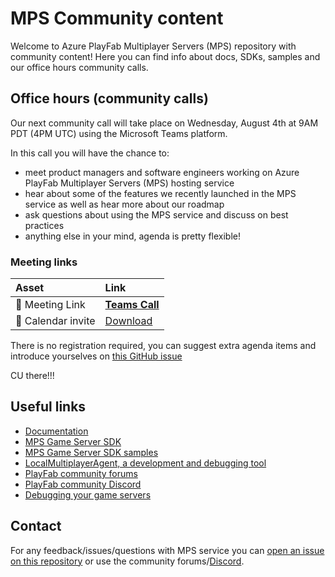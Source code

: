 # MPS Community content 

Welcome to Azure PlayFab Multiplayer Servers (MPS) repository with community content! Here you can find info about docs, SDKs, samples and our office hours community calls.

## Office hours (community calls)

Our next community call will take place on Wednesday, August 4th at 9AM PDT (4PM UTC) using the Microsoft Teams platform.

In this call you will have the chance to:

- meet product managers and software engineers working on Azure PlayFab Multiplayer Servers (MPS) hosting service
- hear about some of the features we recently launched in the MPS service as well as hear more about our roadmap
- ask questions about using the MPS service and discuss on best practices
- anything else in your mind, agenda is pretty flexible!

### Meeting links

| Asset | Link        |
|:-----------|:------------|
| 🔗 Meeting Link | [**Teams Call**](https://teams.microsoft.com/l/meetup-join/19%3ameeting_ZTNjZTNhZGYtM2RmNC00MDIzLWI1ZWItZjljM2E2OWUxYjM5%40thread.v2/0?context=%7b%22Tid%22%3a%2272f988bf-86f1-41af-91ab-2d7cd011db47%22%2c%22Oid%22%3a%22cc7c557e-d93a-48c6-af68-a4d6c514d733%22%7d) 
| :calendar: Calendar invite | [Download](https://mpsvarious.blob.core.windows.net/resources/MPS%20Community%20Call.ics)

There is no registration required, you can suggest extra agenda items and introduce yourselves on [this GitHub issue](https://github.com/PlayFab/mpscommunity/issues/1)

CU there!!!

## Useful links

- [Documentation](https://docs.microsoft.com/en-us/gaming/playfab/features/multiplayer/servers/)
- [MPS Game Server SDK](https://github.com/PlayFab/gsdk)
- [MPS Game Server SDK samples](https://github.com/PlayFab/gsdksamples)
- [LocalMultiplayerAgent, a development and debugging tool](https://github.com/PlayFab/MpsAgent)
- [PlayFab community forums](https://community.playfab.com/index.html)
- [PlayFab community Discord](https://discord.gg/gamestack)
- [Debugging your game servers](https://github.com/PlayFab/gsdkSamples/blob/master/Debugging.md)

## Contact

For any feedback/issues/questions with MPS service you can [open an issue on this repository](https://github.com/PlayFab/mpscommunity/issues/new) or use the community forums/[Discord](https://discord.gg/gamestack).
